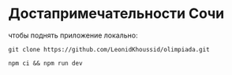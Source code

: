 # Достапримечательности Сочи

чтобы поднять приложение локально:

```
git clone https://github.com/LeonidKhoussid/olimpiada.git
```

```
npm ci && npm run dev
```
